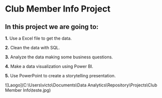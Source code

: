 # Club Member Info Project

## In this project we are going to:

**1.** Use a Excel file to get the data.

**2.** Clean the data with SQL.

**3.** Analyze the data making some business questions.

**4.** Make a data visualization using Power BI.

**5.** Use PowerPoint to create a storytelling presentation.

![Laogo](C:\Users\victo\Documents\Data Analytics\Repository\Projects\Club Member Info\teste.jpg)